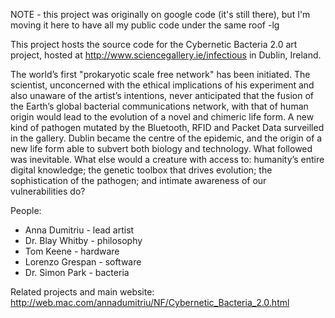 NOTE - this project was originally on google code (it's still there), but I'm moving it here to have all my public code under the same roof -lg

This project hosts the source code for the Cybernetic Bacteria 2.0 art project, hosted at http://www.sciencegallery.ie/infectious in Dublin, Ireland. 

The world’s first "prokaryotic scale free network" has been initiated. The scientist, unconcerned with the ethical implications of his experiment and also unaware of the artist’s intentions, never anticipated that the fusion of the Earth’s global bacterial communications network, with that of human origin would lead to the evolution of a novel and chimeric life form. A new kind of pathogen mutated by the Bluetooth, RFID and Packet Data surveilled in the gallery. Dublin became the centre of the epidemic, and the origin of a new life form able to subvert both biology and technology. What followed was inevitable. What else would a creature with access to: humanity’s entire digital knowledge; the genetic toolbox that drives evolution; the sophistication of the pathogen; and intimate awareness of our vulnerabilities do?


People:
* Anna Dumitriu - lead artist
* Dr. Blay Whitby - philosophy
* Tom Keene - hardware
* Lorenzo Grespan - software
* Dr. Simon Park - bacteria

Related projects and main website:
http://web.mac.com/annadumitriu/NF/Cybernetic_Bacteria_2.0.html 

